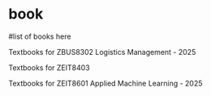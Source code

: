 # book
#list of books here

Textbooks for ZBUS8302 Logistics Management - 2025

Textbooks for ZEIT8403

Textbooks for ZEIT8601 Applied Machine Learning - 2025
